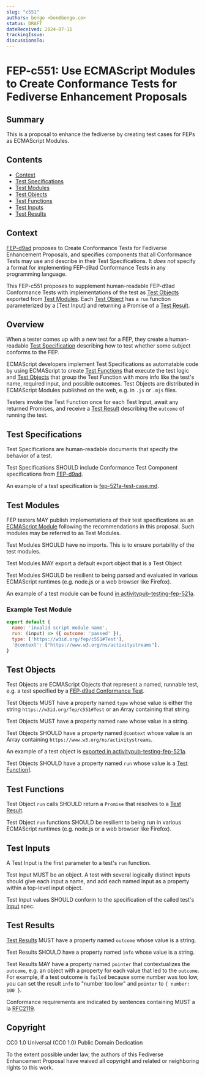 ```yaml
---
slug: "c551"
authors: bengo <ben@bengo.co>
status: DRAFT
dateReceived: 2024-07-11
trackingIssue:
discussionsTo:
---
```


# FEP-c551: Use ECMAScript Modules to Create Conformance Tests for Fediverse Enhancement Proposals

## Summary

This is a proposal to enhance the fediverse by creating test cases for FEPs as ECMAScript Modules.

<!-- TOC -->

## Contents

* [Context](#context)
* [Test Specifications](#test-specifications)
* [Test Modules](#test-modules)
* [Test Objects](#test-objects)
* [Test Functions](#test-functions)
* [Test Inputs](#test-inputs)
* [Test Results](#test-results)

<!-- section break -->

## Context

[FEP-d9ad][] proposes to Create Conformance Tests for Fediverse Enhancement Proposals, and specifies components that all Conformance Tests may use and describe in their Test Specifications. It *does not* specify a format for implementing FEP-d9ad Conformance Tests in any programming language.

This FEP-c551 proposes to supplement human-readable FEP-d9ad Conformance Tests with implementations of the test as [Test Objects](#test-objects) exported from [Test Modules](#test-modules). Each [Test Object][] has a `run` function parameterized by a [Test Input] and returning a Promise of a [Test Result][].

## Overview

When a tester comes up with a new test for a FEP, they create a human-readable [Test Specification](#test-specifications) describing how to test whether some subject conforms to the FEP.

ECMAScript developers implement Test Specifications as automatable code by using ECMAScript to create [Test Functions][] that execute the test logic and [Test Objects][] that group the Test Function with more info like the test's name, required input, and possible outcomes. Test Objects are distributed in ECMAScript Modules published on the web, e.g. in `.js` or `.mjs` files.

Testers invoke the Test Function once for each Test Input, await any returned Promises, and receive a [Test Result][] describing the `outcome` of running the test.

## Test Specifications

Test Specifications are human-readable documents that specify the behavior of a test.

Test Specifications SHOULD include Conformance Test Component specifications from [FEP-d9ad][].

An example of a test specification is [fep-521a-test-case.md](https://codeberg.org/fediverse/fep/src/branch/main/fep/521a/fep-521a-test-case.md).

## Test Modules

FEP testers MAY publish implementations of their test specifications as an [ECMAScript Module][] following the recommendations in this proposal. Such modules may be referred to as Test Modules.

Test Modules SHOULD have no imports. This is to ensure portability of the test modules.

Test Modules MAY export a default export object that is a Test Object

Test Modules SHOULD be resilient to being parsed and evaluated in various ECMAScript runtimes (e.g. node.js or a web browser like Firefox).

An example of a test module can be found [in activitypub-testing-fep-521a](https://codeberg.org/socialweb.coop/activitypub-testing-fep-521a/src/branch/main/fep/521a/actor-objects-must-express-signing-key-as-assertionMethod-multikey.js).

### Example Test Module

```javascript
export default {
  name: 'invalid script module name',
  run: (input) => ({ outcome: 'passed' }),
  type: ['https://w3id.org/fep/c551#Test'],
  '@context': ["https://www.w3.org/ns/activitystreams"],
}
```

## Test Objects

Test Objects are ECMAScript Objects that represent a named, runnable test, e.g. a test specified by a [FEP-d9ad Conformance Test][].

Test Objects MUST have a property named `type` whose value is either the string `https://w3id.org/fep/c551#Test` or  an Array containing that string.

Test Objects MUST have a property named `name` whose value is a string.

Test Objects SHOULD have a property named `@context` whose value is an Array containing `https://www.w3.org/ns/activitystreams`.

An example of a test object is [exported in activitypub-testing-fep-521a](https://codeberg.org/socialweb.coop/activitypub-testing-fep-521a/src/commit/b6e49fd5f490b05f04a958f5f3c5c584e66f592b/fep/521a/actor-objects-must-express-signing-key-as-assertionMethod-multikey.js#L38).

Test Objects SHOULD have a property named `run` whose value is a [Test Function][]].

## Test Functions

Test Object `run` calls SHOULD return a `Promise` that resolves to a [Test Result][].

Test Object `run` functions SHOULD be resilient to being run in various ECMAScript runtimes (e.g. node.js or a web browser like Firefox).

## Test Inputs

A Test Input is the first parameter to a test's `run` function.

Test Input MUST be an object. A test with several logically distinct inputs should give each input a name, and add each named input as a property within a top-level input object.

Test Input values SHOULD conform to the specification of the called test's [Input](https://bengo.is/fep/d9ad/#input) spec.

## Test Results

[Test Results][] MUST have a property named `outcome` whose value is a string.

Test Results SHOULD have a property named `info` whose value is a string.

Test Results MAY have a property named `pointer` that contextualizes the `outcome`, e.g. an object with a property for each value that led to the `outcome`. For example, if a test outcome is `failed` because some number was too low, you can set the result `info` to "number too low" and `pointer` to `{ number: 100 }`.

<!-- section break -->

<section id="conformance">
Conformance requirements are indicated by sentences containing MUST a la <a href="https://datatracker.ietf.org/doc/html/rfc2119">RFC2119</a>.
</section>

## Copyright

CC0 1.0 Universal (CC0 1.0) Public Domain Dedication

To the extent possible under law, the authors of this Fediverse Enhancement Proposal have waived all copyright and related or neighboring rights to this work.

[ECMAScript Module]: https://tc39.es/ecma262/#sec-modules
[Test Module]: #test-modules
[Test Modules]: #test-modules
[Test Inputs]: #test-inputs
[Test Result]: #test-results
[Test Results]: #test-results
[Test Object]: #test-objects
[Test Objects]: #test-objects
[Test Function]: #test-functions
[Test Functions]: #test-functions
[FEP-d9ad]: https://bengo.is/fep/d9ad/
[FEP-d9ad Conformance Test]: https://bengo.is/fep/d9ad/
